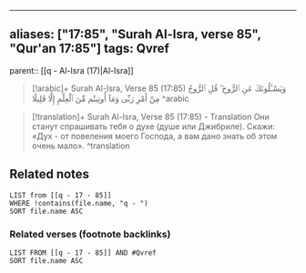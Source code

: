 
---
aliases: ["17:85", "Surah Al-Isra, verse 85", "Qur'an 17:85"]
tags: Qvref
---

parent:: [[q - Al-Isra (17)|Al-Isra]]

> [!arabic]+ Surah Al-Isra, Verse 85 (17:85)
> <span class="quran-arabic">وَيَسْـَٔلُونَكَ عَنِ ٱلرُّوحِ ۖ قُلِ ٱلرُّوحُ مِنْ أَمْرِ رَبِّى وَمَآ أُوتِيتُم مِّنَ ٱلْعِلْمِ إِلَّا قَلِيلًا</span>
^arabic

> [!translation]+ Surah Al-Isra, Verse 85 (17:85) - Translation
> Они станут спрашивать тебя о духе (душе или Джибриле). Скажи: «Дух - от повеления моего Господа, а вам дано знать об этом очень мало».
^translation



## Related notes
```dataview
LIST from [[q - 17 - 85]]
WHERE !contains(file.name, "q - ")
SORT file.name ASC
```

### Related verses (footnote backlinks)
```dataview
LIST FROM [[q - 17 - 85]] AND #Qvref
SORT file.name ASC
```

